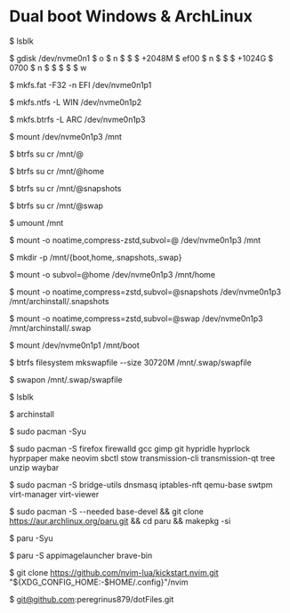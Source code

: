 # Dual boot Windows & ArchLinux

$ lsblk

$ gdisk /dev/nvme0n1
$ o
$ n
$  <default>
$  <default>
$  +2048M
$  ef00
$ n
$  <default>
$  <default>
$  +1024G
$  0700
$ n
$  <default>
$  <default>
$  <default>
$  <default>
$ w

$ mkfs.fat -F32 -n EFI /dev/nvme0n1p1

$ mkfs.ntfs -L WIN /dev/nvme0n1p2

$ mkfs.btrfs -L ARC /dev/nvme0n1p3

$ mount /dev/nvme0n1p3 /mnt

$ btrfs su cr /mnt/@

$ btrfs su cr /mnt/@home

$ btrfs su cr /mnt/@snapshots

$ btrfs su cr /mnt/@swap

$ umount /mnt

$ mount -o noatime,compress-zstd,subvol=@ /dev/nvme0n1p3 /mnt

$ mkdir -p /mnt/{boot,home,.snapshots,.swap}

$ mount -o subvol=@home /dev/nvme0n1p3 /mnt/home

$ mount -o noatime,compress=zstd,subvol=@snapshots /dev/nvme0n1p3 /mnt/archinstall/.snapshots

$ mount -o noatime,compress=zstd,subvol=@swap /dev/nvme0n1p3 /mnt/archinstall/.swap

$ mount /dev/nvme0n1p1 /mnt/boot

$ btrfs filesystem mkswapfile --size 30720M /mnt/.swap/swapfile

$ swapon /mnt/.swap/swapfile

$ lsblk

$ archinstall

$ sudo pacman -Syu

$ sudo pacman -S firefox firewalld gcc gimp git hypridle hyprlock hyprpaper make neovim sbctl stow transmission-cli transmission-qt tree unzip waybar

$ sudo pacman -S bridge-utils dnsmasq iptables-nft qemu-base swtpm virt-manager virt-viewer

$ sudo pacman -S --needed base-devel && git clone https://aur.archlinux.org/paru.git && cd paru && makepkg -si

$ paru -Syu

$ paru -S appimagelauncher brave-bin

$ git clone https://github.com/nvim-lua/kickstart.nvim.git "${XDG_CONFIG_HOME:-$HOME/.config}"/nvim

$ git@github.com:peregrinus879/dotFiles.git
